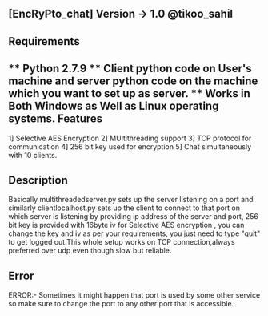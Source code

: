 [EncRyPto_chat] Version -> 1.0 @tikoo_sahil
--------------------------------------------

Requirements
---------------------------------------------
** Python 2.7.9 
** Client python code on User's machine and server python code on the machine which you want to set up as server.
** Works in Both Windows as Well as Linux operating systems.
Features
---------------------------------------------
1] Selective AES Encryption
2] MUltithreading support
3] TCP protocol for communication
4] 256 bit key used for encryption 
5] Chat simultaneously with 10 clients.


Description
---------------------------------------------
Basically multithreadedserver.py sets up the server listening on a port and similarly clientlocalhost.py sets up the client to connect to that port on which server is listening by providing ip address of the server and port, 256 bit key is provided with 16byte iv for Selective AES encryption , you can change the key and iv  as per your requirements, you just need to type "quit" to get logged out.This whole setup works on TCP connection,always preferred over udp even though slow but reliable.

Error
-----------------------------------------------

ERROR:- Sometimes it might happen that port is used by some other service so make sure to change the port to any other port that is accessible. 

